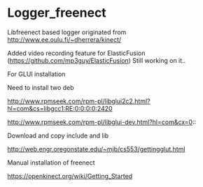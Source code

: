 # Logger_freenect

Libfreenect based logger originated from http://www.ee.oulu.fi/~dherrera/kinect/

Added video recording feature for ElasticFusion (https://github.com/mp3guy/ElasticFusion)
Still working on it..


For GLUI installation

Need to install two deb

  http://www.rpmseek.com/rpm-pl/libglui2c2.html?hl=com&cs=libgcc1:RE:0:0:0:0:2420
  
  http://www.rpmseek.com/rpm-pl/libglui-dev.html?hl=com&cx=0::
  
Download and copy include and lib

  http://web.engr.oregonstate.edu/~mjb/cs553/gettingglut.html
  
Manual installation of freenect

  https://openkinect.org/wiki/Getting_Started
